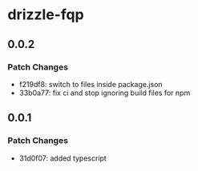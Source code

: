 # drizzle-fqp

## 0.0.2

### Patch Changes

- f219df8: switch to files inside package.json
- 33b0a77: fix ci and stop ignoring build files for npm

## 0.0.1

### Patch Changes

- 31d0f07: added typescript
